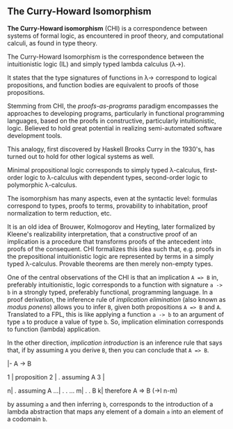 ## The Curry-Howard Isomorphism

**The Curry-Howard isomorphism** (CHI) is a correspondence between systems of formal logic, as encountered in proof theory, and computational calculi, as found in type theory.


The Curry-Howard Isomorphism  is the correspondence between the intuitionistic logic (IL) and simply typed lambda calculus (λ→).

It states that the type signatures of functions in λ→ correspond to logical propositions, and function bodies are equivalent to proofs of those propositions.

Stemming from CHI, the *proofs-as-programs* paradigm encompasses the approaches to developing programs, particularly in functional programming languages, based on the proofs in constructive, particularly intuitionistic, logic. Believed to hold great potential in realizing semi-automated software development tools.

This analogy, first discovered by Haskell Brooks Curry in the 1930's, has turned out to hold for other logical systems as well.

Minimal propositional logic corresponds to simply typed λ-calculus, first-order logic to λ-calculus with dependent types, second-order logic to polymorphic λ-calculus.

The isomorphism has many aspects, even at the syntactic level: formulas correspond to types, proofs to terms, provability to inhabitation, proof normalization to term reduction, etc.

It is an old idea of Brouwer, Kolmogorov and Heyting, later formalized by Kleene's realizability interpretation, that a constructive proof of an implication is a procedure that transforms proofs of the antecedent into proofs of the consequent. CHI formalizes this idea such that, e.g. proofs in the prepositional intuitionistic logic are represented by terms in a simply typed λ-calculus. Provable theorems are then merely non-empty types.

One of the central observations of the CHI is that an implication `A => B` in, preferably intuitionistic, logic corresponds to a function with signature `a -> b` in a strongly typed, preferably functional, programming language. In a proof derivation, the inference rule of *implication elimination* (also known as *modus ponens*) allows you to infer `B`, given both propositions `A => B` and `A`. Translated to a FPL, this is like applying a function `a -> b` to an argument of type `a` to produce a value of type `b`. So, implication elimination corresponds to function (lambda) application.

In the other direction, *implication introduction* is an inference rule that says that, if by assuming `A` you derive `B`, then you can conclude that `A => B`.

|- A -> B

1 | proposition 
2 | . assuming A
3 | 


n| . assuming A
…| . .  …
m| . .  B
k| therefore A => B (->I n-m)


by assuming `a` and then inferring `b`, corresponds to the introduction of a lambda abstraction that maps any element of a domain `a` into an element of a codomain `b`.

